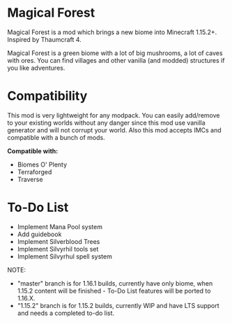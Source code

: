 # Magical Forest
Magical Forest is a mod which brings a new biome into Minecraft 1.15.2+. Inspired by Thaumcraft 4.

Magical Forest is a green biome with a lot of big mushrooms, a lot of caves with ores. You can find villages and other vanilla (and modded) structures if you like adventures.

# Compatibility
This mod is very lightweight for any modpack. You can easily add/remove to your existing worlds without any danger since this mod use vanilla generator and will not corrupt your world.
Also this mod accepts IMCs and compatible with a bunch of mods.

**Compatible with:**
- Biomes O' Plenty
- Terraforged
- Traverse

# To-Do List
- Implement Mana Pool system
- Add guidebook
- Implement Silverblood Trees
- Implement Silvyrhil tools set
- Implement Silvyrhul spell system

NOTE: 
 - "master" branch is for 1.16.1 builds, currently have only biome, when 1.15.2 content will be finished - To-Do List features will be ported to 1.16.X.
 - "1.15.2" branch is for 1.15.2 builds, currently WIP and have LTS support and needs a completed to-do list.
